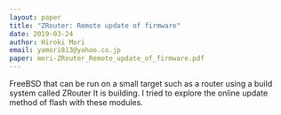 ```yaml
---
layout: paper
title: "ZRouter: Remote update of firmware"
date: 2019-03-24
author: Hiroki Mori
email: yamori813@yahoo.co.jp
paper: mori-ZRouter_Remote_update_of_firmware.pdf
---
```

FreeBSD that can be run on a small target such as a router using a build system called ZRouter It is building. I tried to explore the online update method of flash with these modules.
